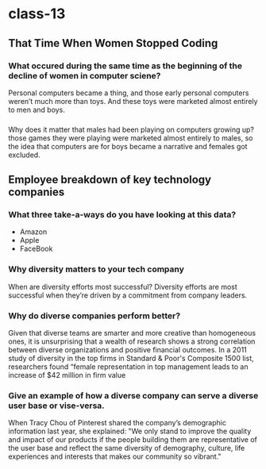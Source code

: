 # class-13
##  That Time When Women Stopped Coding
### What occured during the same time as the beginning of the decline of women in computer sciene?
Personal computers became a thing, and those early personal computers weren’t much more than toys. And these toys were marketed almost entirely to men and boys.
### 
Why does it matter that males had been playing on computers growing up?
those games they were playing were marketed almost entirely to males, so the idea that computers are for boys became a narrative and females got excluded.

## Employee breakdown of key technology companies
### What three take-a-ways do you have looking at this data?
* Amazon
* Apple
* FaceBook
### Why diversity matters to your tech company
When are diversity efforts most successful?
Diversity efforts are most successful when they’re driven by a commitment from company leaders.

### Why do diverse companies perform better?
Given that diverse teams are smarter and more creative than homogeneous ones, it is unsurprising that a wealth of research shows a strong correlation between diverse organizations and positive financial outcomes. In a 2011 study of diversity in the top firms in Standard & Poor's Composite 1500 list, researchers found “female representation in top management leads to an increase of $42 million in firm value

### Give an example of how a diverse company can serve a diverse user base or vise-versa.
When Tracy Chou of Pinterest shared the company’s demographic information last year, she explained: "We only stand to improve the quality and impact of our products if the people building them are representative of the user base and reflect the same diversity of demography, culture, life experiences and interests that makes our community so vibrant."

